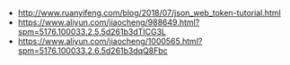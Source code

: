 * http://www.ruanyifeng.com/blog/2018/07/json_web_token-tutorial.html
* https://www.aliyun.com/jiaocheng/988649.html?spm=5176.100033.2.5.5d261b3dTICG3L
* https://www.aliyun.com/jiaocheng/1000565.html?spm=5176.100033.2.6.5d261b3dqQ8Fbc
